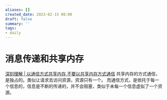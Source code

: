```yaml
---
aliases: []
created_date: 2023-02-15 00:00
draft: false
summary: ''
tags:
- daily
---
```


# 消息传递和共享内存

[深刻理解 | 以通信方式共享内存,不要以共享内存方式通信](https://mp.weixin.qq.com/s/Q73HCMgFh0OwjrHEvES7ig)
共享内存的方式通信，是独占的。类似让请求去访问资源，资源只有一个。
而通信方式，是依托于每一个信息的，信息是不断的传递的，并不会阻塞，类似于未每一个信息虚拟了一个资源。